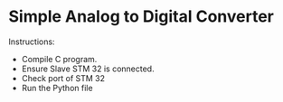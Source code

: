 # Simple Analog to Digital Converter

Instructions:
- Compile C program.
- Ensure Slave STM 32 is connected.
- Check port of STM 32
- Run the Python file
